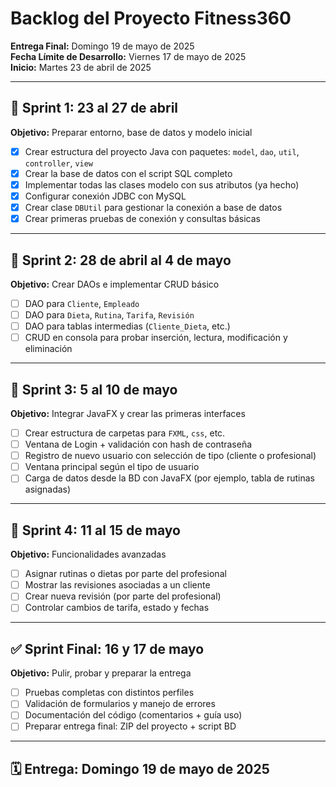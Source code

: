 # Backlog del Proyecto Fitness360

**Entrega Final:** Domingo 19 de mayo de 2025  
**Fecha Límite de Desarrollo:** Viernes 17 de mayo de 2025  
**Inicio:** Martes 23 de abril de 2025

---

## 📝 Sprint 1: 23 al 27 de abril
**Objetivo:** Preparar entorno, base de datos y modelo inicial

- [x] Crear estructura del proyecto Java con paquetes: `model`, `dao`, `util`, `controller`, `view`
- [x] Crear la base de datos con el script SQL completo
- [x] Implementar todas las clases modelo con sus atributos (ya hecho)
- [x] Configurar conexión JDBC con MySQL
- [x] Crear clase `DBUtil` para gestionar la conexión a base de datos
- [x] Crear primeras pruebas de conexión y consultas básicas

---

## 🧱 Sprint 2: 28 de abril al 4 de mayo
**Objetivo:** Crear DAOs e implementar CRUD básico

- [ ] DAO para `Cliente`, `Empleado`
- [ ] DAO para `Dieta`, `Rutina`, `Tarifa`, `Revisión`
- [ ] DAO para tablas intermedias (`Cliente_Dieta`, etc.)
- [ ] CRUD en consola para probar inserción, lectura, modificación y eliminación

---

## 🎨 Sprint 3: 5 al 10 de mayo
**Objetivo:** Integrar JavaFX y crear las primeras interfaces

- [ ] Crear estructura de carpetas para `FXML`, `css`, etc.
- [ ] Ventana de Login + validación con hash de contraseña
- [ ] Registro de nuevo usuario con selección de tipo (cliente o profesional)
- [ ] Ventana principal según el tipo de usuario
- [ ] Carga de datos desde la BD con JavaFX (por ejemplo, tabla de rutinas asignadas)

---

## 🧠 Sprint 4: 11 al 15 de mayo
**Objetivo:** Funcionalidades avanzadas

- [ ] Asignar rutinas o dietas por parte del profesional
- [ ] Mostrar las revisiones asociadas a un cliente
- [ ] Crear nueva revisión (por parte del profesional)
- [ ] Controlar cambios de tarifa, estado y fechas

---

## ✅ Sprint Final: 16 y 17 de mayo
**Objetivo:** Pulir, probar y preparar la entrega

- [ ] Pruebas completas con distintos perfiles
- [ ] Validación de formularios y manejo de errores
- [ ] Documentación del código (comentarios + guía uso)
- [ ] Preparar entrega final: ZIP del proyecto + script BD

---

## 🗓️ Entrega: Domingo 19 de mayo de 2025
